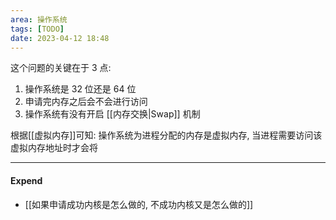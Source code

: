 ```yaml
---
area: 操作系统
tags: [TODO]
date: 2023-04-12 18:48
---
```

这个问题的关键在于 3 点:
1. 操作系统是 32 位还是 64 位
2. 申请完内存之后会不会进行访问
3. 操作系统有没有开启 [[内存交换|Swap]] 机制

根据[[虚拟内存]]可知:
操作系统为进程分配的内存是虚拟内存, 当进程需要访问该虚拟内存地址时才会将


---
#### Expend
- [[如果申请成功内核是怎么做的, 不成功内核又是怎么做的]]